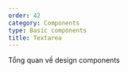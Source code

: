 ```yaml
---
order: 42
category: Components
type: Basic components
title: Textarea
---
```


Tổng quan về design components
